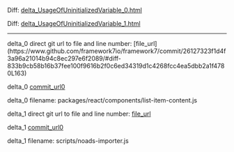Diff: [delta_UsageOfUninitializedVariable_0.html](./delta_UsageOfUninitializedVariable_0.html)

Diff: [delta_UsageOfUninitializedVariable_1.html](./delta_UsageOfUninitializedVariable_1.html)

<hr>
delta_0 direct git url to file and line number: [file_url](https://www.github.com/framework7io/framework7/commit/26127323f1d4f3a96a21014b94c8ec297e6f2089/#diff-833b9cb58b16b37fee100f9616b2f0c6ed34319d1c4268fcc4ea5dbb2a1f4780L163)

delta_0 [commit_url0](https://www.github.com/framework7io/framework7/commit/26127323f1d4f3a96a21014b94c8ec297e6f2089)

delta_0 filename: packages/react/components/list-item-content.js



delta_1 direct git url to file and line number: [file_url](https://www.github.com/Gemorroj/noads-advanced/commit/c2e3ae52856dd32fb461373cc07050cb50c54ce5/#diff-e0cd00ce461f6efe842a90625e3869f60f39861d167a561f63ade690fea9bba6L160)

delta_1 [commit_url0](https://www.github.com/Gemorroj/noads-advanced/commit/c2e3ae52856dd32fb461373cc07050cb50c54ce5)

delta_1 filename: scripts/noads-importer.js



